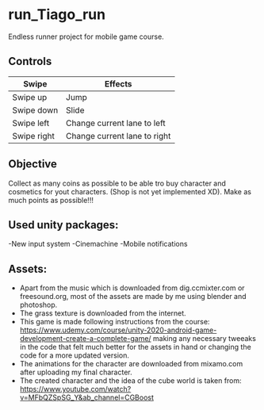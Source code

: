 # run_Tiago_run
Endless runner project for mobile game course.

## Controls
| Swipe | Effects |
| ------ | ------|
| Swipe up | Jump |
| Swipe down | Slide|
| Swipe left | Change current lane to left|
| Swipe right | Change current lane to right |

## Objective
Collect as many coins as possible to be able tro buy character and cosmetics for yout characters. (Shop is not yet implemented XD). Make as much points as possible!!!

## Used unity packages:
-New input system 
-Cinemachine
-Mobile notifications

## Assets:
- Apart from the music which is downloaded from dig.ccmixter.com or freesound.org, most of the assets are made by me using blender and photoshop.
- The grass texture is downloaded from the internet.
- This game is made following instructions from the course: https://www.udemy.com/course/unity-2020-android-game-development-create-a-complete-game/ making any necessary tweeaks in the code that felt much better for the assets in hand or changing the code for a more updated version.
- The animations for the character are downloaded from mixamo.com after uploading my final character.
- The created character and the idea of the cube world is taken from: https://www.youtube.com/watch?v=MFbQZSpSG_Y&ab_channel=CGBoost
 

